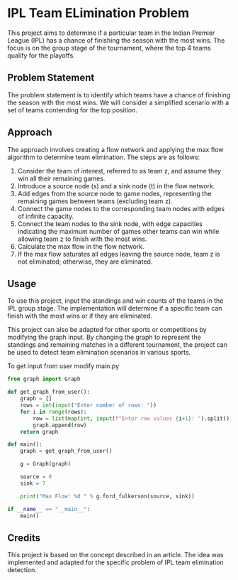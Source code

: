 # IPL Team ELimination Problem

This project aims to determine if a particular team in the Indian Premier League (IPL) has a chance of finishing the season with the most wins. The focus is on the group stage of the tournament, where the top 4 teams qualify for the playoffs.


## Problem Statement

The problem statement is to identify which teams have a chance of finishing the season with the most wins. We will consider a simplified scenario with a set of teams contending for the top position.


## Approach

The approach involves creating a flow network and applying the max flow algorithm to determine team elimination. The steps are as follows:

1. Consider the team of interest, referred to as team z, and assume they win all their remaining games.
2. Introduce a source node (s) and a sink node (t) in the flow network.
3. Add edges from the source node to game nodes, representing the remaining games between teams (excluding team z).
4. Connect the game nodes to the corresponding team nodes with edges of infinite capacity.
5. Connect the team nodes to the sink node, with edge capacities indicating the maximum number of games other teams can win while allowing team z to finish with the most wins.
6. Calculate the max flow in the flow network.
7. If the max flow saturates all edges leaving the source node, team z is not eliminated; otherwise, they are eliminated.


## Usage

To use this project, input the standings and win counts of the teams in the IPL group stage. The implementation will determine if a specific team can finish with the most wins or if they are eliminated.

This project can also be adapted for other sports or competitions by modifying the graph input. By changing the graph to represent the standings and remaining matches in a different tournament, the project can be used to detect team elimination scenarios in various sports.

To get input from user modify main.py

```python
from graph import Graph

def get_graph_from_user():
    graph = []
    rows = int(input("Enter number of rows: "))
    for i in range(rows):
        row = list(map(int, input(f"Enter row values {i+1}: ").split()))
        graph.append(row)
    return graph

def main():
    graph = get_graph_from_user()

    g = Graph(graph)

    source = 0
    sink = 7

    print("Max Flow: %d " % g.ford_fulkerson(source, sink))

if __name__ == "__main__":
    main()
```


## Credits

This project is based on the concept described in an article. The idea was implemented and adapted for the specific problem of IPL team elimination detection.
